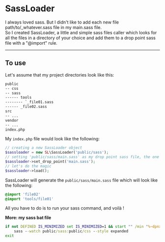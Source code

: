 # SassLoader
I always loved sass. But I didn't like to add each new file path/to/_whatever.sass file in my main.sass file.  
So I created SassLoader, a little and simple sass files caller which looks for all the files in a directory of your choice and add them to a drop point sass file with a "@import" rule.

---

## To use
Let's assume that my project directories look like this:
```txt
public
-- css
-- sass
------ tools
-------- `_file01.sass
------ _file02.sass
src
-- ...
vendor
-- ...
index.php
```


My `index.php` file would look like the following:  

```php
// creating a new SassLoader object
$sassloader = new SL\SassLoader('public/sass');
// setting 'public/sass/main.sass' as my drop point sass file, the one that will receive the "@import" rules
$sassloader->set_drop_point('main.sass');
// let's do the magic
$sassloader->load();
```

SassLoader will generate the `public/sass/main.sass` file which will look like the following:  
```sass
@import 'file02'
@import 'tools/file01'
```

All you have to do is to run your sass command, and voilà !

**More: my sass bat file**
```bat
if not DEFINED IS_MINIMIZED set IS_MINIMIZED=1 && start "" /min "%~dpnx0" %* && exit
    sass --watch public/sass:public/css --style expanded
exit
```
